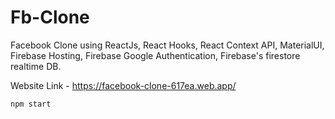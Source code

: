 # Fb-Clone
Facebook Clone using  ReactJs, React Hooks, React Context API, MaterialUI, Firebase Hosting, Firebase Google Authentication, Firebase's firestore realtime DB.


Website Link - https://facebook-clone-617ea.web.app/


`npm start`
